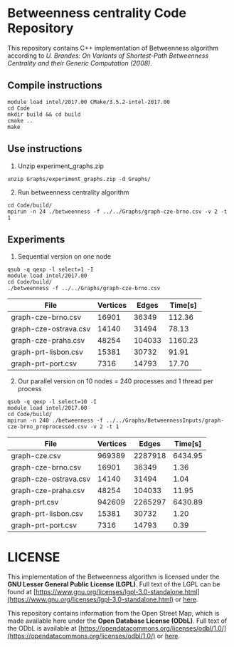 # Betweenness centrality Code Repository
This repository contains C++ implementation of Betweenness algorithm according to *U. Brandes: On Variants of Shortest-Path Betweenness Centrality and their Generic Computation (2008)*.

## Compile instructions
```
module load intel/2017.00 CMake/3.5.2-intel-2017.00
cd Code
mkdir build && cd build
cmake ..
make
```
## Use instructions

1. Unzip experiment_graphs.zip
```
unzip Graphs/experiment_graphs.zip -d Graphs/
```


2. Run betweenness centrality algorithm
```
cd Code/build/
mpirun -n 24 ./betweenness -f ../../Graphs/graph-cze-brno.csv -v 2 -t 1
```


## Experiments

1. Sequential version on one node

```
qsub -q qexp -l select=1 -I
module load intel/2017.00
cd Code/build/
./betweenness -f ../../Graphs/graph-cze-brno.csv
```

File | Vertices | Edges | Time[s]
------------- |-------------|-------------|-------------
graph-cze-brno.csv    | 16901  | 36349  | 112.36
graph-cze-ostrava.csv | 14140  | 31494  | 78.13
graph-cze-praha.csv   | 48254  | 104033 | 1160.23
graph-prt-lisbon.csv  | 15381  | 30732  | 91.91
graph-prt-port.csv    | 7316   | 14793  | 17.70


2. Our parallel version on 10 nodes = 240 processes and 1 thread per process

```
qsub -q qexp -l select=10 -I
module load intel/2017.00
cd Code/build/
mpirun -n 240 ./betweenness -f ../../Graphs/BetweennessInputs/graph-cze-brno_preprocessed.csv -v 2 -t 1
```

File | Vertices | Edges | Time[s]
------------- |-------------|-------------|-------------
graph-cze.csv         | 969389 | 2287918 | 6434.95
graph-cze-brno.csv    | 16901  | 36349   | 1.36
graph-cze-ostrava.csv | 14140  | 31494   | 1.04
graph-cze-praha.csv   | 48254  | 104033  | 11.95
graph-prt.csv         | 942609 | 2265297 | 6430.89
graph-prt-lisbon.csv  | 15381  | 30732   | 1.20
graph-prt-port.csv    | 7316   | 14793   | 0.39

# LICENSE
This implementation of the Betweenness algorithm is licensed under the **GNU Lesser General Public License (LGPL)**. Full text of the LGPL can be found at [https://www.gnu.org/licenses/lgpl-3.0-standalone.html](https://www.gnu.org/licenses/lgpl-3.0-standalone.html) or [here](../LICENSE.LGPL.md).

This repository contains information from the Open Street Map, which is made available here under the **Open Database License (ODbL)**. Full text of the ODbL is available at [https://opendatacommons.org/licenses/odbl/1.0/](https://opendatacommons.org/licenses/odbl/1.0/) or [here](../LICENSE.ODBL.md).